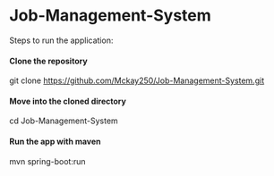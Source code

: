 # Job-Management-System

Steps to run the application:

#### Clone the repository

git clone https://github.com/Mckay250/Job-Management-System.git

#### Move into the cloned directory

cd Job-Management-System

#### Run the app with maven

mvn spring-boot:run
